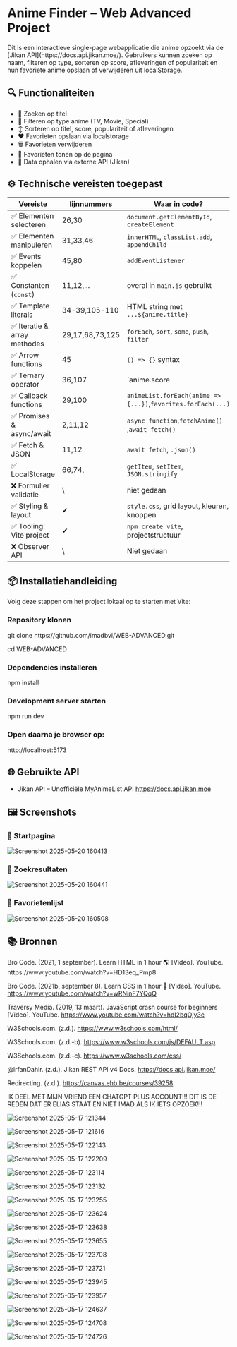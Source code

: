 <h1>Anime Finder – Web Advanced Project</h1>

<p>Dit is een interactieve single-page webapplicatie die anime opzoekt via de [Jikan API](https://docs.api.jikan.moe/).  
Gebruikers kunnen zoeken op naam, filteren op type, sorteren op score, afleveringen of populariteit en hun favoriete anime opslaan of verwijderen uit localStorage.</p>


<h2>🔍 Functionaliteiten</h2>

- 🔎 Zoeken op titel
- 🧩 Filteren op type anime (TV, Movie, Special)
- ↕️ Sorteren op titel, score, populariteit of afleveringen
- ❤️ Favorieten opslaan via localstorage
- 🗑️ Favorieten verwijderen
- 📄 Favorieten tonen op de pagina
- 🔁 Data ophalen via externe API (Jikan)



<h2>⚙️ Technische vereisten toegepast</h2>

| Vereiste                         | lijnnummers    | Waar in code?                                  
|----------------------------------|----------------|------------------------------------------------
| ✅ Elementen selecteren          |26,30          | `document.getElementById`, `createElement`     
| ✅ Elementen manipuleren         |31,33,46       | `innerHTML`, `classList.add`, `appendChild`    
| ✅ Events koppelen               |45,80          | `addEventListener`                   
| ✅ Constanten (`const`)          |11,12,...      | overal in `main.js` gebruikt                   
| ✅ Template literals             |34-39,105-110  | HTML string met `...${anime.title}`                            
| ✅ Iteratie & array methodes     |29,17,68,73,125| `forEach`, `sort`, `some`, `push`, `filter`    
| ✅ Arrow functions               |45             | `() => {}` syntax                    
| ✅ Ternary operator              |36,107         | `anime.score || "Geen score"`                  
| ✅ Callback functions            |29,100         | `animeList.forEach(anime => {...})`,`favorites.forEach(...) `          
| ✅ Promises & async/await        |2,11,12        | `async function`,`fetchAnime()` ,`await fetch()`
| ✅ Fetch & JSON                  |11,12          | `await fetch`, `.json()`                    
| ✅ LocalStorage                  |66,74,         | `getItem`, `setItem`, `JSON.stringify`                 
| ❌ Formulier validatie           | \              | niet gedaan                                    
| ✅ Styling & layout              | ✔             | `style.css`, grid layout, kleuren, knoppen     
| ✅ Tooling: Vite project         | ✔             | `npm create vite`, projectstructuur            
| ❌ Observer API                  | \              | Niet gedaan                                    


<h2>📦 Installatiehandleiding</h2>

Volg deze stappen om het project lokaal op te starten met Vite:
<h3>Repository klonen</h3>
git clone https://github.com/imadbvi/WEB-ADVANCED.git

cd WEB-ADVANCED
<h3>Dependencies installeren</h3>
npm install
<h3>Development server starten</h3>
npm run dev
<h3>Open daarna je browser op:</h3>
http://localhost:5173

<h2>🌐 Gebruikte API</h2>

 - Jikan API – Unofficiële MyAnimeList API
     https://docs.api.jikan.moe

 <h2>🖼️ Screenshots</h2>
   <h3>🔹 Startpagina</h3>
   
   ![Screenshot 2025-05-20 160413](https://github.com/user-attachments/assets/04ae4de8-798d-469a-bbd7-f3e4f5cc136e)

   <h3>🔹 Zoekresultaten</h3>
   
   ![Screenshot 2025-05-20 160441](https://github.com/user-attachments/assets/30f5f91f-26c6-4e2c-8c93-6e3e5a5d672b)

   <h3>🔹 Favorietenlijst</h3> 

   ![Screenshot 2025-05-20 160508](https://github.com/user-attachments/assets/7a879108-9fb6-4345-b0eb-019ae5466fd2)


 <h2>📚 Bronnen</h2>
 Bro Code. (2021, 1 september). Learn HTML in 1 hour 🌎 [Video]. YouTube. https://www.youtube.com/watch?v=HD13eq_Pmp8
 
 Bro Code. (2021b, september 8). Learn CSS in 1 hour 🎨 [Video]. YouTube. https://www.youtube.com/watch?v=wRNinF7YQqQ
 
 Traversy Media. (2019, 13 maart). JavaScript crash course for beginners [Video]. YouTube. https://www.youtube.com/watch?v=hdI2bqOjy3c
 
 W3Schools.com. (z.d.). https://www.w3schools.com/html/
 
 W3Schools.com. (z.d.-b). https://www.w3schools.com/js/DEFAULT.asp
 
 W3Schools.com. (z.d.-c). https://www.w3schools.com/css/
 
 @irfanDahir. (z.d.). Jikan REST API v4 Docs. https://docs.api.jikan.moe/
 
 Redirecting. (z.d.). https://canvas.ehb.be/courses/39258

 IK DEEL MET MIJN VRIEND EEN CHATGPT PLUS ACCOUNT!!! DIT IS DE REDEN DAT ER ELIAS STAAT EN NIET IMAD ALS IK IETS OPZOEK!!!
 
 ![Screenshot 2025-05-17 121344](https://github.com/user-attachments/assets/38831c73-5ac0-4d4f-950a-cca0b52a1e48)
 
 ![Screenshot 2025-05-17 121616](https://github.com/user-attachments/assets/de308374-8efc-4644-8dbf-306d2d72ff0d)
 
 ![Screenshot 2025-05-17 122143](https://github.com/user-attachments/assets/d72a56d0-fd06-49b0-b339-440d5ee878cc)
 
 ![Screenshot 2025-05-17 122209](https://github.com/user-attachments/assets/52791e76-73fc-41e5-bedf-2b97af8babfd)

 ![Screenshot 2025-05-17 123114](https://github.com/user-attachments/assets/a6fa6946-67ce-433e-a4fd-e2090b1a40d7)

 ![Screenshot 2025-05-17 123132](https://github.com/user-attachments/assets/26ef28ed-7771-4bbc-94b4-7fe440613aa8)

 ![Screenshot 2025-05-17 123255](https://github.com/user-attachments/assets/8cb5ffad-e964-4727-b247-542e3da150af)

![Screenshot 2025-05-17 123624](https://github.com/user-attachments/assets/e4a064e9-7569-4a2d-9f6c-0eef9ea49886)

![Screenshot 2025-05-17 123638](https://github.com/user-attachments/assets/29b14b2d-1dcf-4c4f-9536-11ade7d4d78a)

![Screenshot 2025-05-17 123655](https://github.com/user-attachments/assets/8293cf85-8466-4a75-b4ac-f964ee96d822)

![Screenshot 2025-05-17 123708](https://github.com/user-attachments/assets/7fd6b361-5596-441b-83e5-5a968761ca81)

![Screenshot 2025-05-17 123721](https://github.com/user-attachments/assets/7f5dafae-bac6-4522-8dc5-723f6afddd61)

![Screenshot 2025-05-17 123945](https://github.com/user-attachments/assets/f78f93bc-5cfa-4d89-b954-26cba6cd0a5e)

![Screenshot 2025-05-17 123957](https://github.com/user-attachments/assets/30a3d4fe-3f5a-4078-a72f-7ee091e63330)

![Screenshot 2025-05-17 124637](https://github.com/user-attachments/assets/417488f6-544c-4f2b-b5b2-da99836c156a)

![Screenshot 2025-05-17 124708](https://github.com/user-attachments/assets/dfd9a904-2cbd-4e0f-b3c2-d8746f5d4eba)

![Screenshot 2025-05-17 124726](https://github.com/user-attachments/assets/d56b6e49-af9d-40e8-a236-1a35ff3ba96d)















